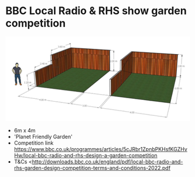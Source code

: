 # BBC Local Radio & RHS show garden competition

![Image of size of show plot](image-1-rhs-bbc.jpg)

* 6m x 4m 
* 'Planet Friendly Garden'
* Competition link <https://www.bbc.co.uk/programmes/articles/5cJRbr1ZpnbPKHsfKGZHvHw/local-bbc-radio-and-rhs-design-a-garden-competition>
* T&Cs <http://downloads.bbc.co.uk/england/pdf/local-bbc-radio-and-rhs-garden-design-competition-terms-and-conditions-2022.pdf